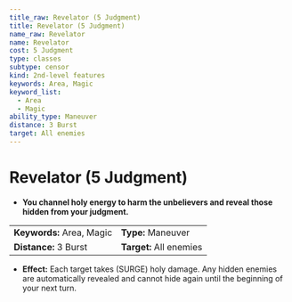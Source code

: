 ```yaml
---
title_raw: Revelator (5 Judgment)
title: Revelator (5 Judgment)
name_raw: Revelator
name: Revelator
cost: 5 Judgment
type: classes
subtype: censor
kind: 2nd-level features
keywords: Area, Magic
keyword_list:
  - Area
  - Magic
ability_type: Maneuver
distance: 3 Burst
target: All enemies
---
```


# Revelator (5 Judgment)

- **You channel holy energy to harm the unbelievers and reveal those hidden from your judgment.**

|                           |                         |
| :------------------------ | :---------------------- |
| **Keywords:** Area, Magic | **Type:** Maneuver      |
| **Distance:** 3 Burst     | **Target:** All enemies |

- **Effect:** Each target takes (SURGE) holy damage. Any hidden enemies are automatically revealed and cannot hide again until the beginning of your next turn.
